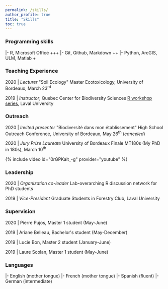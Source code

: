 ```yaml
---
permalink: /skills/
author_profile: true
title: "Skills"
toc: true
---
```


### <i class="fas fa-laptop-code"></i> Programming skills

|- R, Microsoft Office +++
|- Git, Github, Markdown ++
|- Python, ArcGIS, ULM, Matlab +

### <i class="fas fa-chalkboard-teacher"></i> Teaching Experience

2020 | _Lecturer_ "Soil Ecology" Master Ecotoxicology, University of Bordeaux, March 23<sup>rd</sup> 

2019 | _Instructor_, Quebec Center for Biodiversity Sciences [R workshop series](https://wiki.qcbs.ca/r), Laval University

### <i class="fas fa-comments"></i> Outreach

2020 | _Invited presenter_ "Biodiversité dans mon établissement" High School Outreach Conference, University of Bordeaux, May 26<sup>th</sup> (_canceled_)

2020 | _Jury Prize Laureate_ University of Bordeaux Finale MT180s (My PhD in 180s), March 10<sup>th</sup>

{% include video id="0rGPKait_-g" provider="youtube" %}


### <i class="fas fa-users"></i> Leadership 

2020 | _Organization co-leader_ Lab-overarching R discussion network for PhD students

2019 | _Vice-President_ Graduate Students in Forestry Club, Laval University

### <i class="fas fa-user-graduate"></i> Supervision

2020 | Pierre Pujos, Master 1 student (May-June)

2019 | Ariane Belleau, Bachelor's student (May-December)

2019 | Lucie Bon, Master 2 student (January-June)

2019 | Laure Scolan, Master 1 student (May-June)

### <i class="fas fa-globe-europe"></i> Languages

|- English (mother tongue)
|- French (mother tongue)
|- Spanish (fluent)
|- German (intermediate)
